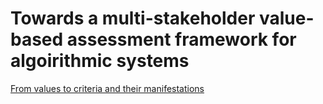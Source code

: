 # Towards a multi-stakeholder value-based assessment framework for algoirithmic systems

[From values to criteria and their manifestations](Table1.html)
